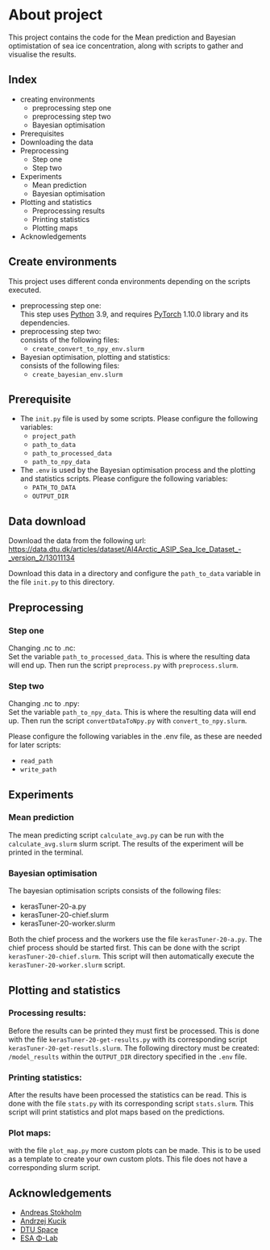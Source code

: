 

# About project
This project contains the code for the Mean prediction and Bayesian optimistation of sea ice concentration,
along with scripts to gather and visualise the results.


## Index
 - creating environments
   - preprocessing step one
   - preprocessing step two
   - Bayesian optimisation
 - Prerequisites
 - Downloading the data
 - Preprocessing
   - Step one
   - Step two
 - Experiments
   - Mean prediction
   - Bayesian optimisation
 - Plotting and statistics
   - Preprocessing results
   - Printing statistics
   - Plotting maps
 - Acknowledgements





## Create environments
This project uses different conda environments depending on the scripts executed.

- preprocessing step one:  
  This step uses [Python](https://www.python.org/) 3.9, and requires [PyTorch](https://www.pytorch.org/) 1.10.0 
library and its dependencies.
- preprocessing step two:  
  consists of the following files:
  - `create_convert_to_npy_env.slurm`
- Bayesian optimisation, plotting and statistics:  
  consists of the following files:
  - `create_bayesian_env.slurm`

## Prerequisite
- The `init.py` file is used by some scripts. Please configure the following variables:
  - `project_path`
  - `path_to_data` 
  - `path_to_processed_data`
  - `path_to_npy_data`
- The `.env` is used by the Bayesian optimisation process and the plotting and statistics scripts.
Please configure the following variables:
  - `PATH_TO_DATA`
  - `OUTPUT_DIR`
  




## Data download
Download the data from the following url:
https://data.dtu.dk/articles/dataset/AI4Arctic_ASIP_Sea_Ice_Dataset_-_version_2/13011134

Download this data in a directory and configure the `path_to_data` variable in the file `init.py` to this directory.


## Preprocessing
### Step one
Changing .nc to .nc:  
  Set the variable `path_to_processed_data`. This is where the resulting data will end up.
  Then run the script `preprocess.py` with `preprocess.slurm`. 

### Step two
Changing .nc to .npy:  
  Set the variable `path_to_npy_data`. This is where the resulting data will end up.
  Then run the script `convertDataToNpy.py` with `convert_to_npy.slurm`. 
  
Please configure the following variables in the .env file, as these are needed for later scripts:
  - `read_path`
  - `write_path`



## Experiments
### Mean prediction
The mean predicting script `calculate_avg.py` can be run with the `calculate_avg.slurm` slurm script.
The results of the experiment will be printed in the terminal.




### Bayesian optimisation
The bayesian optimisation scripts consists of the following files:  
  - kerasTuner-20-a.py  
  - kerasTuner-20-chief.slurm
  - kerasTuner-20-worker.slurm  

Both the chief process and the workers use the file `kerasTuner-20-a.py`. The chief process should be started first.
This can be done with the script `kerasTuner-20-chief.slurm`. 
This script will then automatically execute the `kerasTuner-20-worker.slurm` script.




## Plotting and statistics
### Processing results:
Before the results can be printed they must first be processed. This is done with the file `kerasTuner-20-get-results.py`
with its corresponding script `kerasTuner-20-get-resutls.slurm`. The following directory must be created: 
`/model_results` within the `OUTPUT_DIR` directory specified in the `.env` file.

### Printing statistics:
After the results have been processed the statistics can be read. This is done with the file `stats.py`
with its corresponding script `stats.slurm`. This script will print statistics and plot maps based on the predictions.

### Plot maps:
with the file `plot_map.py` more custom plots can be made. This is to be used as a template to create your own custom plots. 
This file does not have a corresponding slurm script.

## Acknowledgements
* [Andreas Stokholm](https://github.com/astokholm/)
* [Andrzej Kucik](https://github.com/AndrzejKucik/)
* [DTU Space](https://www.space.dtu.dk/)
* [ESA &Phi;-Lab](https://philab.phi.esa.int/) 
